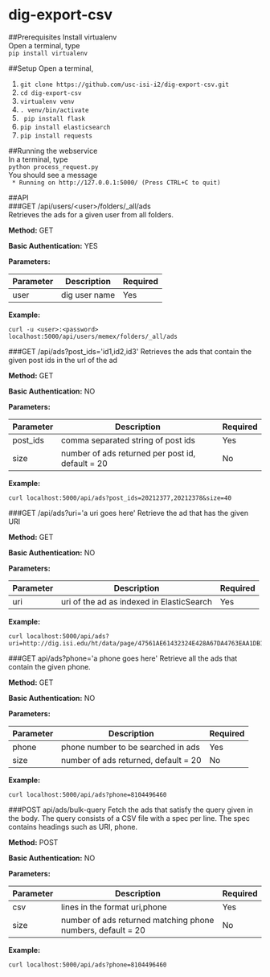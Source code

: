 # dig-export-csv

##Prerequisites
Install virtualenv  
Open a terminal, type  
```pip install virtualenv```

##Setup
Open a terminal,  
1. ```git clone https://github.com/usc-isi-i2/dig-export-csv.git```  
2. ```cd dig-export-csv```  
3. ```virtualenv venv```  
4. ```. venv/bin/activate```  
5. ``` pip install flask```  
6. ```pip install elasticsearch```  
7. ```pip install requests```  

##Running the webservice   
In a terminal, type   
```python process_request.py```  
You should see a message  
``` * Running on http://127.0.0.1:5000/ (Press CTRL+C to quit)```  

##API    
###GET /api/users/\<user\>/folders/_all/ads  
Retrieves the ads for a given user from all folders.

**Method:** GET

**Basic Authentication:** YES

**Parameters:**

| Parameter | Description | Required |
| --------- | ----------- | -------- |
| user  | dig user name | Yes |

**Example:**
```      
curl -u <user>:<password> localhost:5000/api/users/memex/folders/_all/ads
```   
###GET /api/ads?post_ids='id1,id2,id3'
Retrieves the ads that contain the given post ids in the url of the ad

**Method:** GET

**Basic Authentication:** NO

**Parameters:**

| Parameter | Description | Required |
| --------- | ----------- | -------- |
| post_ids  | comma separated string of post ids | Yes |
| size  | number of ads returned per post id, default = 20 | No |

**Example:**
```      
curl localhost:5000/api/ads?post_ids=20212377,20212378&size=40
```   
###GET /api/ads?uri='a uri goes here'
Retrieve the ad that has the given URI

**Method:** GET

**Basic Authentication:** NO

**Parameters:**

| Parameter | Description | Required |
| --------- | ----------- | -------- |
| uri  | uri of the ad as indexed in ElasticSearch | Yes |

**Example:**
```      
curl localhost:5000/api/ads?uri=http://dig.isi.edu/ht/data/page/47561AE61432324E428A67DA4763EAA1DB1809F7/1440921440000/processed
```
###GET api/ads?phone='a phone goes here'
Retrieve all the ads that contain the given phone.

**Method:** GET

**Basic Authentication:** NO

**Parameters:**

| Parameter | Description | Required |
| --------- | ----------- | -------- |
| phone  | phone number to be searched in ads | Yes |
| size  | number of ads returned, default = 20 | No |

**Example:**
```      
curl localhost:5000/api/ads?phone=8104496460
```
###POST api/ads/bulk-query
Fetch the ads that satisfy the query given in the body. The query consists of a CSV file with a spec per line. The spec contains headings such as URI, phone.

**Method:** POST

**Basic Authentication:** NO

**Parameters:**

| Parameter | Description | Required |
| --------- | ----------- | -------- |
| csv  | lines in the format uri,phone | Yes |
| size  | number of ads returned matching phone numbers, default = 20 | No |

**Example:**
```      
curl localhost:5000/api/ads?phone=8104496460
```
